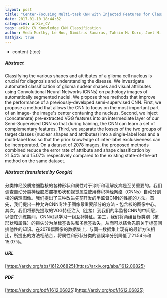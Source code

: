 ```yaml
---
layout: post
title: "Center-Focusing Multi-task CNN with Injected Features for Classification of Glioma Nuclear Images"
date: 2017-01-10 18:44:32
categories: arXiv_CV
tags: arXiv_CV Knowledge CNN Classification
author: Veda Murthy, Le Hou, Dimitris Samaras, Tahsin M. Kurc, Joel H. Saltz
mathjax: true
---
```


* content
{:toc}

##### Abstract
Classifying the various shapes and attributes of a glioma cell nucleus is crucial for diagnosis and understanding the disease. We investigate automated classification of glioma nuclear shapes and visual attributes using Convolutional Neural Networks (CNNs) on pathology images of automatically segmented nuclei. We propose three methods that improve the performance of a previously-developed semi-supervised CNN. First, we propose a method that allows the CNN to focus on the most important part of an image- the image's center containing the nucleus. Second, we inject (concatenate) pre-extracted VGG features into an intermediate layer of our Semi-Supervised CNN so that during training, the CNN can learn a set of complementary features. Third, we separate the losses of the two groups of target classes (nuclear shapes and attributes) into a single-label loss and a multi-label loss so that the prior knowledge of inter-label exclusiveness can be incorporated. On a dataset of 2078 images, the proposed methods combined reduce the error rate of attribute and shape classification by 21.54% and 15.07% respectively compared to the existing state-of-the-art method on the same dataset.

##### Abstract (translated by Google)
分类神经胶质瘤细胞核的各种形状和属性对于诊断和理解疾病是至关重要的。我们调查自动分类神经胶质瘤核形状和视觉属性使用卷积神经网络（CNNs）自动分割核的病理图像。我们提出了三种改进先前开发的半监督CNN的性能的方法。首先，我们提出一种允许CNN专注于图像最重要部分的方法 - 包含核的图像中心。其次，我们将预先提取的VGG特征注入（连接）到我们的半监督CNN的中间层，以便在训练期间，CNN可以学习一组互补特征。第三，我们将两组目标类别（核形状和属性）的损失分为单标签丢失和多标签丢失，从而可以结合先前关于标签间排他性的知识。在2078幅图像的数据集上，与同一数据集上现有的最新方法相比，所提出的方法相结合，将属性和形状分类的错误率分别降低了21.54％和15.07％。

##### URL
[https://arxiv.org/abs/1612.06825](https://arxiv.org/abs/1612.06825)

##### PDF
[https://arxiv.org/pdf/1612.06825](https://arxiv.org/pdf/1612.06825)

